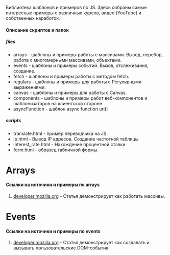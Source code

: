 Библиотека шаблонов и примеров по JS. Здесь собраны самые интересные примеры с различных курсов, видео (YouTube) и собственных наработок.


#### Описание скриптов и папок

##### files
- arrays - шаблоны и примеры работы с массивами. Вывод, перебор, работа с многомерными массивами, объектами.
- events - шаблоны и примеры событий. Вызов, отслеживания, создание.
- fetch - шаблоны и примеры работы с методом fetch.
- regulars - шаблоны и примеры для работы с Регулярными выражениями.
- canvas - шаблоны и примеры для работы с Canvas.
- components - шаблоны и примеры работ веб-компонентов и шаблонизаторов на клиентской стороне
- asyncFunction - шаблон  async function uri()

##### scripts
- translate.html - пример переводчика на JS.
- ip.html - Вывод IP адресов. Создание частотной таблицы
- interest_rate.html - Нахождение процентной ставки
- form.html - образец табличной формы.


# Arrays

#### Ссылки на источики и примеры по arrays

1. [developer.mozilla.org][2] - Статья демонстрирует как работать массивы.

# Events

#### Ссылки на источики и примеры по events

1. [developer.mozilla.org][1] - Статья демонстрирует как создавать и вызывать пользовательские DOM-события.

[1]:https://developer.mozilla.org/ru/docs/Web/Guide/Events/%D0%A1%D0%BE%D0%B7%D0%B4%D0%B0%D0%BD%D0%B8%D0%B5_%D0%B8_%D0%B2%D1%8B%D0%B7%D0%BE%D0%B2_%D1%81%D0%BE%D0%B1%D1%8B%D1%82%D0%B8%D0%B9
[2]:https://developer.mozilla.org/ru/docs/Web/JavaScript/Reference/Global_Objects/Array
